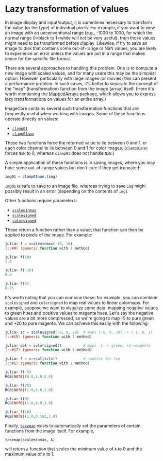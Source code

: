 # Lazy transformation of values

In image display and input/output, it is sometimes necessary to
transform the value (or the type) of individual pixels.  For example,
if you want to view an image with an unconventional range (e.g., -1000
to 1000, for which the normal range 0=black to 1=white will not be
very useful), then those values might need to be transformed before
display. Likewise, if try to save an image to disk that contains some
out-of-range or NaN values, you are likely to experience an error
unless the values are put in a range that makes sense for the specific
file format.

There are several approaches to handling this problem. One is to
compute a new image with scaled values, and for many users this may be
the simplest option.  However, particularly with large images (or
movies) this can present a performance problem.  In such cases, it's
better to separate the concept of the "map" (transformation) function
from the image (array) itself. (Here it's worth mentioning the
[MappedArrays](https://github.com/JuliaArrays/MappedArrays.jl)
package, which allows you to express lazy transformations on values
for an entire array.)

ImageCore contains several such transformation functions that are
frequently useful when working with images. Some of these functions
operate directly on values:

- [`clamp01`](@ref)
- [`clamp01nan`](@ref)

These two functions force the returned value to lie between 0 and 1,
or each color channel to lie between 0 and 1 for color
images. (`clamp01nan` forces `NaN` to 0, whereas `clamp01` does not
handle `NaN`.)

A simple application of these functions is in saving images, where you
may have some out-of-range values but don't care if they get
truncated:

```julia
img01 = clamp01nan.(img)
```

`img01` is safe to save to an image file, whereas trying to save `img`
might possibly result in an error (depending on the contents of
`img`).

Other functions require parameters:

- [`scaleminmax`](@ref)
- [`scalesigned`](@ref)
- [`colorsigned`](@ref)

These return a function rather than a value; that function can then
be applied to pixels of the image.  For example:

```julia
julia> f = scaleminmax(-10, 10)
(::#9) (generic function with 1 method)

julia> f(10)
1.0

julia> f(-10)
0.0

julia> f(5)
0.75
```

It's worth noting that you can combine these: for example, you can
combine `scalesigned` and `colorsigned` to map real values to linear
colormaps. For example, suppose we want to visualize some data,
mapping negative values to green hues and positive values to magenta
hues. Let's say the negative values are a bit more compressed, so
we're going to map -5 to pure green and +20 to pure magenta. We can
achieve this easily with the following:

```julia
julia> sc = scalesigned(-5, 0, 20)  # maps [-5, 0, 20] -> [-1, 0, 1]
(::#15) (generic function with 1 method)

julia> col = colorsigned()          # maps -1 -> green, +1->magenta
(::#17) (generic function with 1 method)

julia> f = x->col(sc(x))            # combine the two
(::#1) (generic function with 1 method)

julia> f(-5)
RGB{N0f8}(0.0,1.0,0.0)

julia> f(20)
RGB{N0f8}(1.0,0.0,1.0)

julia> f(0)
RGB{N0f8}(1.0,1.0,1.0)

julia> f(10)
RGB{N0f8}(1.0,0.502,1.0)
```

Finally, [`takemap`](@ref) exists to automatically set the parameters of
certain functions from the image itself.  For example,

    takemap(scaleminmax, A)

will return a function that scales the minimum value of `A` to 0 and
the maximum value of `A` to 1.
